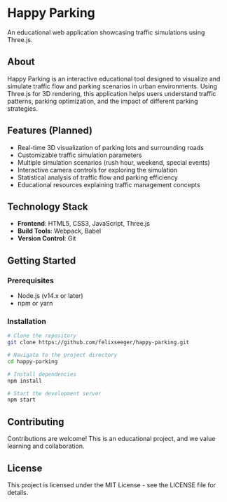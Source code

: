 # Happy Parking

An educational web application showcasing traffic simulations using Three.js.

## About

Happy Parking is an interactive educational tool designed to visualize and simulate traffic flow and parking scenarios in urban environments. Using Three.js for 3D rendering, this application helps users understand traffic patterns, parking optimization, and the impact of different parking strategies.

## Features (Planned)

- Real-time 3D visualization of parking lots and surrounding roads
- Customizable traffic simulation parameters
- Multiple simulation scenarios (rush hour, weekend, special events)
- Interactive camera controls for exploring the simulation
- Statistical analysis of traffic flow and parking efficiency
- Educational resources explaining traffic management concepts

## Technology Stack

- **Frontend**: HTML5, CSS3, JavaScript, Three.js
- **Build Tools**: Webpack, Babel
- **Version Control**: Git

## Getting Started

### Prerequisites

- Node.js (v14.x or later)
- npm or yarn

### Installation

```bash
# Clone the repository
git clone https://github.com/felixseeger/happy-parking.git

# Navigate to the project directory
cd happy-parking

# Install dependencies
npm install

# Start the development server
npm start
```

## Contributing

Contributions are welcome! This is an educational project, and we value learning and collaboration.

## License

This project is licensed under the MIT License - see the LICENSE file for details.